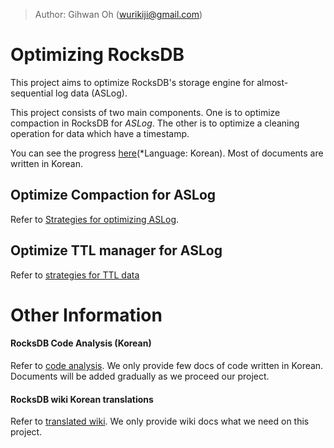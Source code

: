 > Author: Gihwan Oh (wurikiji@gmail.com)

# Optimizing RocksDB

This project aims to optimize RocksDB's storage engine for almost-sequential log data (ASLog).

This project consists of two main components. One is to optimize compaction in RocksDB for *ASLog*. The other is to optimize a cleaning operation for data which have a timestamp. 

You can see the progress [here](https://trello.com/b/sX6luTOp/rocksdb#)(\*Language: Korean). Most of documents are written in Korean.

## Optimize Compaction for ASLog

Refer to [Strategies for optimizing ASLog](Docs/manual/Almost%20Sequential%20Log%20Data%20(ASL)%20최적화%20방안.md).

 

## Optimize TTL manager for ASLog

Refer to [strategies for TTL data](Docs/manual/Optimizing%20TTL%20Manager.md)



# Other Information

#### RocksDB Code Analysis (Korean)

Refer to [code analysis](Docs/code_analysis). We only provide few docs of code written in Korean. Documents will be added gradually as we proceed our project. 



#### RocksDB wiki Korean translations

Refer to [translated wiki](Docs/wiki). We only provide wiki docs what we need on this project. 

